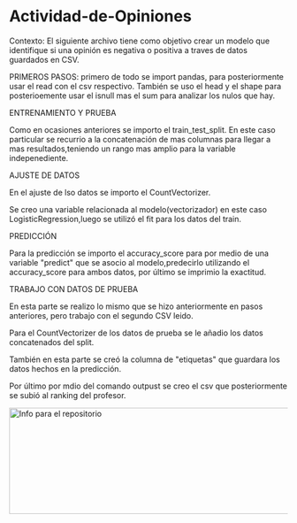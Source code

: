 # Actividad-de-Opiniones

Contexto: El siguiente archivo tiene como objetivo crear un modelo que identifique si una opinión es negativa o positiva a traves de datos guardados en CSV.

PRIMEROS PASOS:
primero de todo se import pandas, para posteriormente usar el read con el csv respectivo.
También se uso el head y el shape para posterioemente usar el isnull mas el sum para analizar los nulos que hay.

ENTRENAMIENTO Y PRUEBA

Como en ocasiones anteriores se importo el train_test_split.
En este caso particular se recurrio a la concatenación de mas columnas para llegar a mas resultados,teniendo un rango mas amplio para la variable indepenediente.

AJUSTE DE DATOS

En el ajuste de lso datos se importo el CountVectorizer.

Se creo una variable relacionada al modelo(vectorizador) en este caso LogisticRegression,luego se utilizó el fit para los datos del train.

PREDICCIÓN

Para la predicción se importo el accuracy_score para por medio de una variable "predict" que se asocio al modelo,predecirlo utilizando el accuracy_score para ambos datos, por último se imprimio la exactitud.

TRABAJO CON DATOS DE PRUEBA

En esta parte se realizo lo mismo que se hizo anteriormente en pasos anteriores, pero trabajo con el segundo CSV leido.

Para el CountVectorizer de los datos de prueba se le añadio los datos concatenados del split.

También en esta parte se creó la columna de "etiquetas" que guardara los datos hechos en la predicción.

Por último por mdio del comando outpust se creo el csv que posteriormente se subió al ranking del profesor.

<img width="597" height="192" alt="Info para el repositorio" src="https://github.com/user-attachments/assets/cd1ee27d-c594-46ae-b43d-7ad81556291a" />










